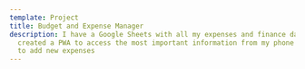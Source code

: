 ```yaml
---
template: Project
title: Budget and Expense Manager
description: I have a Google Sheets with all my expenses and finance data and I
  created a PWA to access the most important information from my phone as well
  to add new expenses
---
```

